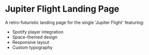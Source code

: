 # Jupiter Flight Landing Page

A retro-futuristic landing page for the single 'Jupiter Flight' featuring:
- Spotify player integration
- Space-themed design
- Responsive layout
- Custom typography
